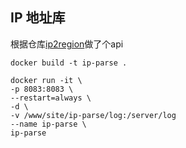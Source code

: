 ## IP 地址库

根据仓库[ip2region](https://github.com/lionsoul2014/ip2region)做了个api

```
docker build -t ip-parse .
```

```
docker run -it \
-p 8083:8083 \
--restart=always \
-d \
-v /www/site/ip-parse/log:/server/log
--name ip-parse \
ip-parse
```
